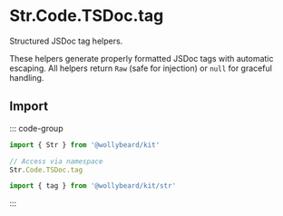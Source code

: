 # Str.Code.TSDoc.tag

Structured JSDoc tag helpers.

These helpers generate properly formatted JSDoc tags with automatic escaping. All helpers return `Raw` (safe for injection) or `null` for graceful handling.

## Import

::: code-group

```typescript [Namespace]
import { Str } from '@wollybeard/kit'

// Access via namespace
Str.Code.TSDoc.tag
```

```typescript [Barrel]
import { tag } from '@wollybeard/kit/str'
```

:::
